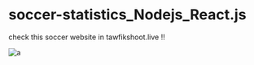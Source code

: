 # soccer-statistics_Nodejs_React.js
check this soccer website  in  tawfikshoot.live !!



![a](https://user-images.githubusercontent.com/69126473/211111275-4a20b84c-9848-44e7-87bf-66e1e8ba67ef.PNG)



